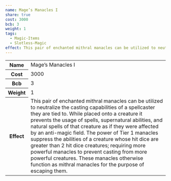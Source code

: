```yaml
---
name: Mage’s Manacles I
share: true
cost: 3000
bcb: 3
weight: 1
tags:
  - Magic-Items
  - Slotless-Magic
effect: This pair of enchanted mithral manacles can be utilized to neutralize the casting capabilities of a spellcaster they are tied to. While placed onto a creature it prevents the usage of spells, supernatural abilities, and natural spells of that creature as if they were affected by an anti-magic field. The power of Tier 1 manacles suppress the abilities of a creature whose hit dice are greater than 2 hit dice creatures; requiring more powerful manacles to prevent casting from more powerful creatures. These manacles otherwise function as mithral manacles for the purpose of escaping them.
---
```


<p><span style="overflow-x: auto;"><table><tbody><tr><th>Name</th><td>Mage’s Manacles I</td></tr><tr><th>Cost</th><td>3000</td></tr><tr><th>Bcb</th><td>3</td></tr><tr><th>Weight</th><td>1</td></tr><tr><th>Effect</th><td>This pair of enchanted mithral manacles can be utilized to neutralize the casting capabilities of a spellcaster they are tied to. While placed onto a creature it prevents the usage of spells, supernatural abilities, and natural spells of that creature as if they were affected by an anti-magic field. The power of Tier 1 manacles suppress the abilities of a creature whose hit dice are greater than 2 hit dice creatures; requiring more powerful manacles to prevent casting from more powerful creatures. These manacles otherwise function as mithral manacles for the purpose of escaping them.</td></tr></tbody></table></span></p>